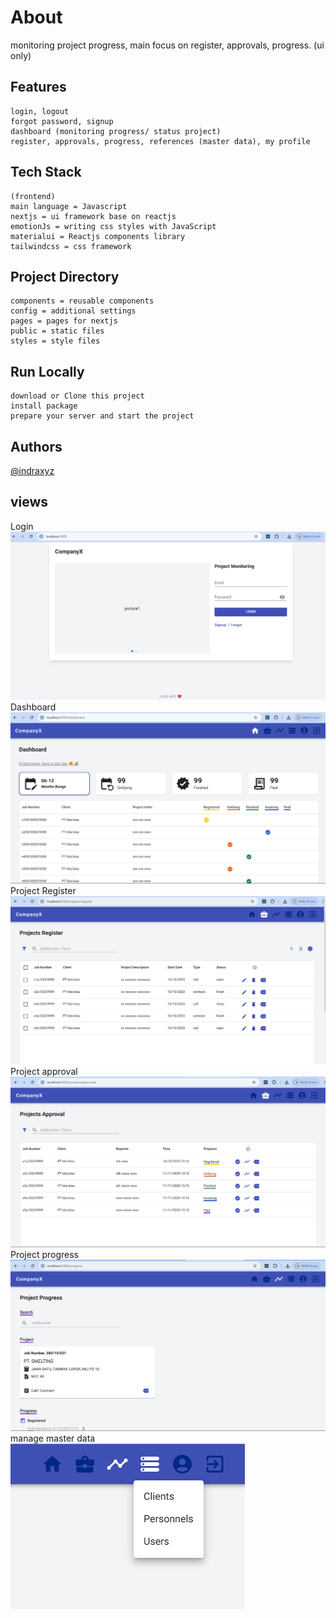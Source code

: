 # About
monitoring project progress, main focus on register, approvals, progress. (ui only)

## Features
    login, logout
    forgot password, signup
    dashboard (monitoring progress/ status project)
    register, approvals, progress, references (master data), my profile

## Tech Stack

    (frontend)
    main language = Javascript
    nextjs = ui framework base on reactjs
    emotionJs = writing css styles with JavaScript
    materialui = Reactjs components library
    tailwindcss = css framework

## Project Directory

    components = reusable components
    config = additional settings
    pages = pages for nextjs
    public = static files
    styles = style files

## Run Locally

    download or Clone this project
    install package
    prepare your server and start the project

## Authors

[@indraxyz](https://www.github.com/indraxyz)

## views
Login
<img src="https://github.com/indraxyz/project-monitoring/blob/main/screenshots/login.png">
Dashboard
<img src="https://github.com/indraxyz/project-monitoring/blob/main/screenshots/dashboard.png">
Project Register
<img src="https://github.com/indraxyz/project-monitoring/blob/main/screenshots/project-register.png">
Project approval
<img src="https://github.com/indraxyz/project-monitoring/blob/main/screenshots/project-approval.png">
Project progress
<img src="https://github.com/indraxyz/project-monitoring/blob/main/screenshots/project-progress.png">
manage master data
<img src="https://github.com/indraxyz/project-monitoring/blob/main/screenshots/master-data.png">
